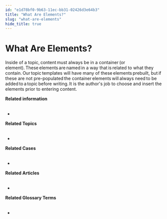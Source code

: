 ```yaml
---
id: "e1d78bf0-9b63-11ec-bb31-02426d3e64b3"
title: "What Are Elements?"
slug: "what-are-elements"
hide_title: true
---
```


# <a id="concept-6815" class="anchor_top_offset"/><a id="ariaid-title1" class="anchor_top_offset"/>What Are Elements?

<p xmlns="http://www.w3.org/1999/xhtml" className="shortdesc"> </p> 
<p xmlns="http://www.w3.org/1999/xhtml" className="p">Inside of a topic, content must always be in a container (or element). These elements are named in a way that is related to what they contain. Our topic templates will have many of these elements prebuilt, but if these are not pre-populated the container elements will always need to be added to a topic before writing. It is the author's job to choose and insert the elements prior to entering content. </p> 
<div>   <nav xmlns="http://www.w3.org/1999/xhtml" role="navigation" className="related-links"><div className="linklist relinfo"><strong>Related information</strong><br /><br /><ul className="linklist"><li className="linklist"><a className="link" /></li></ul></div><div className="linklist Related_Topics"><a className="link"><strong>Related Topics</strong><br /><br /></a><ul className="linklist"><a className="link" /><li className="linklist"><a className="link" /><a className="link" /></li></ul></div><div className="linklist Related_Cases"><a className="link"><strong>Related Cases</strong><br /><br /></a><ul className="linklist"><a className="link" /><li className="linklist"><a className="link" /><a className="link" /></li></ul></div><div className="linklist Related_Articles"><a className="link"><strong>Related Articles</strong><br /><br /></a><ul className="linklist"><a className="link" /><li className="linklist"><a className="link" /><a className="link" /></li></ul></div><div className="linklist Related_Glossary"><a className="link"><strong>Related Glossary Terms</strong><br /><br /></a><ul className="linklist"><a className="link" /><li className="linklist"><a className="link" /><a className="link" /></li></ul></div></nav><a className="link">   </a></div> 
